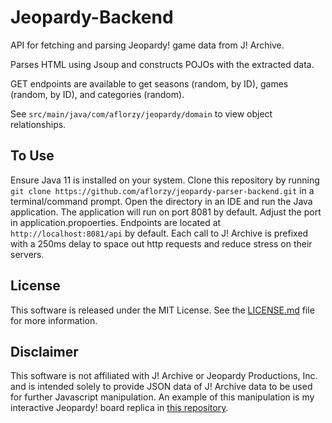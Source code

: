 # Jeopardy-Backend

API for fetching and parsing Jeopardy! game data from J! Archive.

Parses HTML using Jsoup and constructs POJOs with the extracted data.

GET endpoints are available to get seasons (random, by ID), games (random, by ID), and categories (random).

See `src/main/java/com/aflorzy/jeopardy/domain` to view object relationships.

## To Use

Ensure Java 11 is installed on your system. Clone this repository by running `git clone https://github.com/aflorzy/jeopardy-parser-backend.git` in a terminal/command prompt. Open the directory in an IDE and run the Java application. The application will run on port 8081 by default. Adjust the port in application.propoerties.
Endpoints are located at `http://localhost:8081/api` by default.
Each call to J! Archive is prefixed with a 250ms delay to space out http requests and reduce stress on their servers.

## License
This software is released under the MIT License. See the [LICENSE.md](./LICENSE.md) file for more information.

## Disclaimer

This software is not affiliated with J! Archive or Jeopardy Productions, Inc. and is intended solely to provide JSON data of J! Archive data to be used for further Javascript manipulation. An example of this manipulation is my interactive Jeopardy! board replica in [this repository](https://github.com/aflorzy/jeopardy-ui).

